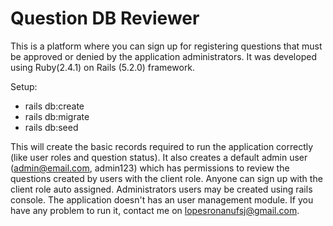 # Question DB Reviewer

This is a platform where you can sign up for registering questions that must be approved or denied by the application administrators.
It was developed using Ruby(2.4.1) on Rails (5.2.0) framework.

Setup:

- rails db:create 
- rails db:migrate
- rails db:seed

This will create the basic records required to run the application correctly (like user roles and question status). It also creates a default admin user (admin@email.com, admin123) which has permissions to review the questions created by users with the client role. Anyone can sign up with the client role auto assigned.
Administrators users may be created using rails console. The application doesn't has an user management module.
If you have any problem to run it, contact me on lopesronanufsj@gmail.com.